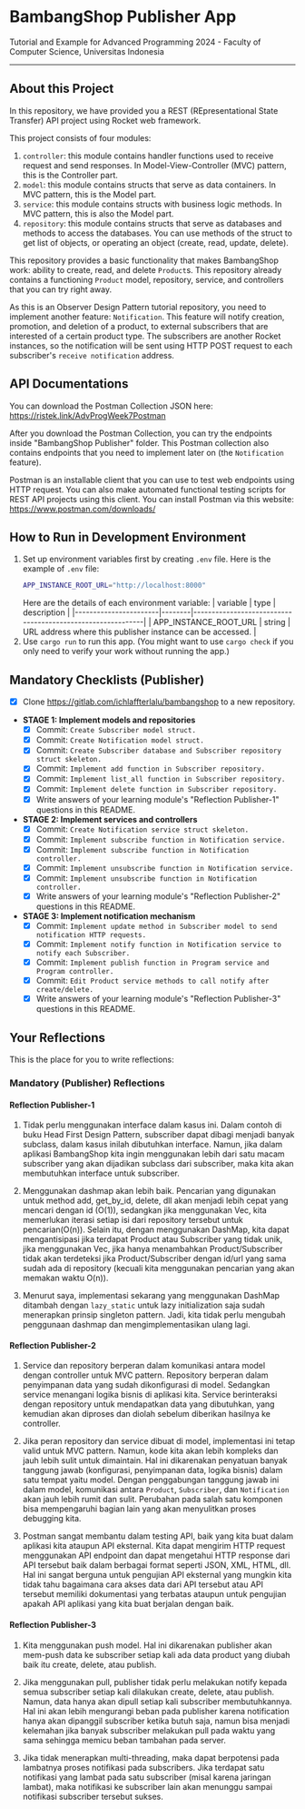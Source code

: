 # BambangShop Publisher App
Tutorial and Example for Advanced Programming 2024 - Faculty of Computer Science, Universitas Indonesia

---

## About this Project
In this repository, we have provided you a REST (REpresentational State Transfer) API project using Rocket web framework.

This project consists of four modules:
1.  `controller`: this module contains handler functions used to receive request and send responses.
    In Model-View-Controller (MVC) pattern, this is the Controller part.
2.  `model`: this module contains structs that serve as data containers.
    In MVC pattern, this is the Model part.
3.  `service`: this module contains structs with business logic methods.
    In MVC pattern, this is also the Model part.
4.  `repository`: this module contains structs that serve as databases and methods to access the databases.
    You can use methods of the struct to get list of objects, or operating an object (create, read, update, delete).

This repository provides a basic functionality that makes BambangShop work: ability to create, read, and delete `Product`s.
This repository already contains a functioning `Product` model, repository, service, and controllers that you can try right away.

As this is an Observer Design Pattern tutorial repository, you need to implement another feature: `Notification`.
This feature will notify creation, promotion, and deletion of a product, to external subscribers that are interested of a certain product type.
The subscribers are another Rocket instances, so the notification will be sent using HTTP POST request to each subscriber's `receive notification` address.

## API Documentations

You can download the Postman Collection JSON here: https://ristek.link/AdvProgWeek7Postman

After you download the Postman Collection, you can try the endpoints inside "BambangShop Publisher" folder.
This Postman collection also contains endpoints that you need to implement later on (the `Notification` feature).

Postman is an installable client that you can use to test web endpoints using HTTP request.
You can also make automated functional testing scripts for REST API projects using this client.
You can install Postman via this website: https://www.postman.com/downloads/

## How to Run in Development Environment
1.  Set up environment variables first by creating `.env` file.
    Here is the example of `.env` file:
    ```bash
    APP_INSTANCE_ROOT_URL="http://localhost:8000"
    ```
    Here are the details of each environment variable:
    | variable              | type   | description                                                |
    |-----------------------|--------|------------------------------------------------------------|
    | APP_INSTANCE_ROOT_URL | string | URL address where this publisher instance can be accessed. |
2.  Use `cargo run` to run this app.
    (You might want to use `cargo check` if you only need to verify your work without running the app.)

## Mandatory Checklists (Publisher)
-   [x] Clone https://gitlab.com/ichlaffterlalu/bambangshop to a new repository.
-   **STAGE 1: Implement models and repositories**
    -   [x] Commit: `Create Subscriber model struct.`
    -   [x] Commit: `Create Notification model struct.`
    -   [x] Commit: `Create Subscriber database and Subscriber repository struct skeleton.`
    -   [x] Commit: `Implement add function in Subscriber repository.`
    -   [x] Commit: `Implement list_all function in Subscriber repository.`
    -   [x] Commit: `Implement delete function in Subscriber repository.`
    -   [x] Write answers of your learning module's "Reflection Publisher-1" questions in this README.
-   **STAGE 2: Implement services and controllers**
    -   [x] Commit: `Create Notification service struct skeleton.`
    -   [x] Commit: `Implement subscribe function in Notification service.`
    -   [x] Commit: `Implement subscribe function in Notification controller.`
    -   [x] Commit: `Implement unsubscribe function in Notification service.`
    -   [x] Commit: `Implement unsubscribe function in Notification controller.`
    -   [x] Write answers of your learning module's "Reflection Publisher-2" questions in this README.
-   **STAGE 3: Implement notification mechanism**
    -   [x] Commit: `Implement update method in Subscriber model to send notification HTTP requests.`
    -   [x] Commit: `Implement notify function in Notification service to notify each Subscriber.`
    -   [x] Commit: `Implement publish function in Program service and Program controller.`
    -   [x] Commit: `Edit Product service methods to call notify after create/delete.`
    -   [x] Write answers of your learning module's "Reflection Publisher-3" questions in this README.

## Your Reflections
This is the place for you to write reflections:

### Mandatory (Publisher) Reflections

#### Reflection Publisher-1
1. Tidak perlu menggunakan interface dalam kasus ini. Dalam contoh di buku Head First Design Pattern, subscriber dapat dibagi menjadi banyak subclass, dalam kasus inilah dibutuhkan interface. Namun, jika dalam aplikasi BambangShop kita ingin menggunakan lebih dari satu macam subscriber yang akan dijadikan subclass dari subscriber, maka kita akan membutuhkan interface untuk subscriber.

2. Menggunakan dashmap akan lebih baik. Pencarian yang digunakan untuk method add, get_by_id, delete, dll akan menjadi lebih cepat yang mencari dengan id (O(1)), sedangkan jika menggunakan Vec, kita memerlukan iterasi setiap isi dari repository tersebut untuk pencarian(O(n)). Selain itu, dengan menggunakan DashMap, kita dapat mengantisipasi jika terdapat Product atau Subscriber yang tidak unik, jika menggunakan Vec, jika hanya menambahkan Product/Subscriber tidak akan terdeteksi jika Product/Subscriber dengan id/url yang sama sudah ada di repository (kecuali kita menggunakan pencarian yang akan memakan waktu O(n)).

3. Menurut saya, implementasi sekarang yang menggunakan DashMap ditambah dengan `lazy_static` untuk lazy initialization saja sudah menerapkan prinsip singleton pattern. Jadi, kita tidak perlu mengubah penggunaan dashmap dan mengimplementasikan ulang lagi.

#### Reflection Publisher-2
1. Service dan repository berperan dalam komunikasi antara model dengan controller untuk MVC pattern. Repository berperan dalam penyimpanan data yang sudah dikonfigurasi di model. Sedangkan service menangani logika bisnis di aplikasi kita. Service berinteraksi dengan repository untuk mendapatkan data yang dibutuhkan, yang kemudian akan diproses dan diolah sebelum diberikan hasilnya ke controller.

2. Jika peran repository dan service dibuat di model, implementasi ini tetap valid untuk MVC pattern. Namun, kode kita akan lebih kompleks dan jauh lebih sulit untuk dimaintain. Hal ini dikarenakan penyatuan banyak tanggung jawab (konfigurasi, penyimpanan data, logika bisnis) dalam satu tempat yaitu model. Dengan penggabungan tanggung jawab ini dalam model, komunikasi antara `Product`, `Subscriber`, dan `Notification` akan jauh lebih rumit dan sulit. Perubahan pada salah satu komponen bisa mempengaruhi bagian lain yang akan menyulitkan proses debugging kita.

3. Postman sangat membantu dalam testing API, baik yang kita buat dalam aplikasi kita ataupun API eksternal. Kita dapat mengirim HTTP request menggunakan API endpoint dan dapat mengetahui HTTP response dari API tersebut baik dalam berbagai format seperti JSON, XML, HTML, dll. Hal ini sangat berguna untuk pengujian API eksternal yang mungkin kita tidak tahu bagaimana cara akses data dari API tersebut atau API tersebut memiliki dokumentasi yang terbatas ataupun untuk pengujian apakah API aplikasi yang kita buat berjalan dengan baik.

#### Reflection Publisher-3
1. Kita menggunakan push model. Hal ini dikarenakan publisher akan mem-push data ke subscriber setiap kali ada data product yang diubah baik itu create, delete, atau publish.

2. Jika menggunakan pull, publisher tidak perlu melakukan notify kepada semua subscriber setiap kali dilakukan create, delete, atau publish. Namun, data hanya akan dipull setiap kali subscriber membutuhkannya. Hal ini akan lebih mengurangi beban pada publisher karena notification hanya akan dipanggil subscriber ketika butuh saja, namun bisa menjadi kelemahan jika banyak subscriber melakukan pull pada waktu yang sama sehingga memicu beban tambahan pada server.

3. Jika tidak menerapkan multi-threading, maka dapat berpotensi pada lambatnya proses notifikasi pada subscribers. Jika terdapat satu notifikasi yang lambat pada satu subscriber (misal karena jaringan lambat), maka notifikasi ke subscriber lain akan menunggu sampai notifikasi subscriber tersebut sukses. 